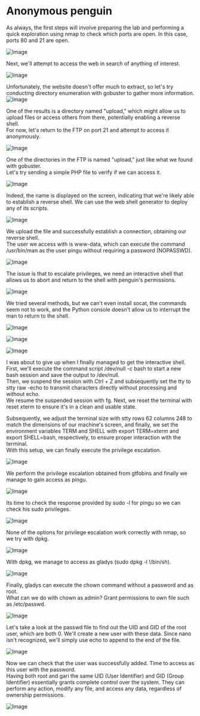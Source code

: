 


# Anonymous penguin

<span class="font-0">As always, the first steps will involve preparing the lab and performing a quick exploration using nmap to check which ports are open. In this case, ports 80 and 21 are open.</span><br>

![Image](images/output-1_1.png)

<span class="font-0">Next, we'll attempt to access the web in search of anything of interest.</span><br>

![Image](images/output-1_2.png)

<span class="font-0">Unfortunately, the website doesn't offer much to extract, so let's try conducting directory enumeration with gobuster to gather more information.</span><br>
![Image](images/output-2_1.png)



<span class="font-0">One of the results is a directory named "upload," which might allow us to upload files or access others from there, potentially enabling a reverse shell.</span><br>
<span class="font-0">For now, let's return to the FTP on port 21 and attempt to access it anonymously.</span><br>

![Image](images/output-2_2.png)

<span class="font-0">One of the directories in the FTP is named "upload," just like what we found with gobuster.</span><br>
<span class="font-0">Let's try sending a simple PHP file to verify if we can access it.</span><br>



![Image](images/output-3_1.png)

<span class="font-0">Indeed, the name is displayed on the screen, indicating that we're likely able to establish a reverse shell. We can use the web shell generator to deploy any of its scripts.</span><br>

![Image](images/output-3_2.png)

<span class="font-0">We upload the file and successfully establish a connection, obtaining our reverse shell.</span><br>
<span class="font-0">The user we access with is www-data, which can execute the command /usr/bin/man as the user pingu without requiring a password (NOPASSWD).</span><br>

![Image](images/output-4_1.png)


<span class="font-0">The issue is that to escalate privileges, we need an interactive shell that allows us to abort and return to the shell with penguin's permissions.</span><br>

![Image](images/output-4_2.png)

<span class="font-0">We tried several methods, but we can't even install socat, the commands seem not to work, and the Python console doesn't allow us to interrupt the man to return to the shell.</span><br>

![Image](images/output-5_1.png)

![Image](images/output-5_2.png)

![Image](images/output-5_3.png)

<span class="font-0">I was about to give up when I finally managed to get the interactive shell.</span><br>
<span class="font-0">First, we'll execute the command script /dev/null -c bash to start a new bash session and save the output to /dev/null.</span><br>
<span class="font-0">Then, we suspend the session with Ctrl + Z and subsequently set the tty to stty raw -echo to transmit characters directly without processing and without echo.</span><br>
<span class="font-0">We resume the suspended session with fg. Next, we reset the terminal with reset xterm to ensure it's in a clean and usable state.</span><br>

<span class="font-0">Subsequently, we adjust the terminal size with stty rows 62 columns 248 to match the dimensions of our machine's screen, and finally, we set the environment variables TERM and SHELL with export TERM=xterm and export SHELL=bash, respectively, to ensure proper interaction with the terminal.</span><br>
<span class="font-0">With this setup, we can finally execute the privilege escalation.</span><br>

![Image](images/output-5_4.png)

We perform the privilege escalation obtained from gtfobins and finally we manage to gain access as pingu.

![Image](images/output-6_1.png)


Its time to  check the response provided by sudo -l for pingu so we can check his sudo privileges.

![Image](images/output-6_2.png)

<span class="font-0">None of the options for privilege escalation work correctly with nmap, so we try with dpkg.</span><br>

![Image](images/output-6_3.png)

<span class="font-0">With dpkg, we manage to access as gladys (sudo dpkg -l !/bin/sh).</span><br>

![Image](images/output-6_4.png)

<span class="font-0">Finally, gladys can execute the chown command without a password and as root.</span><br>
<span class="font-0">What can we do with chown as admin? Grant permissions to own file such as /etc/passwd.</span><br>

![Image](images/output-7_1.png)

<span class="font-0">Let's take a look at the passwd file to find out the UID and GID of the root user, which are both 0. We'll create a new user with these data. Since nano isn't recognized, we'll simply use echo to append to the end of the file.</span><br>

![Image](images/output-7_2.png)

<span class="font-0">Now we can check that the user was successfully added. Time to access as this user with the password.</span><br>
<span class="font-1">Having both root and gari the same UID (User Identifier) and GID (Group Identifier) essentially grants complete control over the system. They can perform any action, modify any file, and access any data, regardless of ownership permissions.</span><br>

![Image](images/output-7_3.png)

